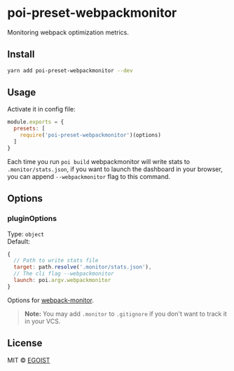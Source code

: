 # poi-preset-webpackmonitor

Monitoring webpack optimization metrics.

## Install

```bash
yarn add poi-preset-webpackmonitor --dev
```

## Usage

Activate it in config file:

```js
module.exports = {
  presets: [
    require('poi-preset-webpackmonitor')(options)
  ]
}
```

Each time you run `poi build` webpackmonitor will write stats to `.monitor/stats.json`, if you want to launch the dashboard in your browser, you can append `--webpackmonitor` flag to this command.

## Options

### pluginOptions

Type: `object`<br>
Default:

```js
{
  // Path to write stats file
  target: path.resolve('.monitor/stats.json'),
  // The cli flag --webpackmonitor
  launch: poi.argv.webpackmonitor
}
```

Options for [webpack-monitor](https://github.com/webpackmonitor/webpackmonitor).

> **Note:** You may add `.monitor` to `.gitignore` if you don't want to track it in your VCS.

## License

MIT &copy; [EGOIST](https://github.com/egoist)
